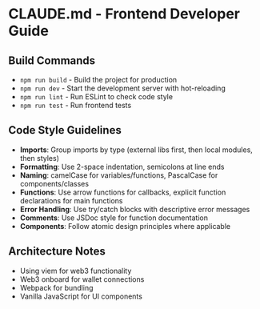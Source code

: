 # CLAUDE.md - Frontend Developer Guide

## Build Commands
- `npm run build` - Build the project for production
- `npm run dev` - Start the development server with hot-reloading
- `npm run lint` - Run ESLint to check code style
- `npm run test` - Run frontend tests

## Code Style Guidelines
- **Imports**: Group imports by type (external libs first, then local modules, then styles)
- **Formatting**: Use 2-space indentation, semicolons at line ends
- **Naming**: camelCase for variables/functions, PascalCase for components/classes
- **Functions**: Use arrow functions for callbacks, explicit function declarations for main functions
- **Error Handling**: Use try/catch blocks with descriptive error messages
- **Comments**: Use JSDoc style for function documentation
- **Components**: Follow atomic design principles where applicable

## Architecture Notes
- Using viem for web3 functionality
- Web3 onboard for wallet connections
- Webpack for bundling
- Vanilla JavaScript for UI components